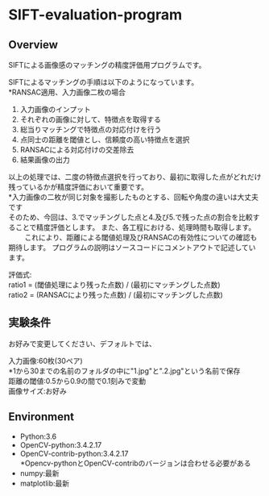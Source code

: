 # SIFT-evaluation-program

Overview
-

SIFTによる画像感のマッチングの精度評価用プログラムです。

SIFTによるマッチングの手順は以下のようになっています。  
*RANSAC適用、入力画像二枚の場合

1. 入力画像のインプット
1. それぞれの画像に対して、特徴点を取得する
1. 総当りマッチングで特徴点の対応付けを行う
1. 点同士の距離を閾値とし、信頼度の高い特徴点を選択
1. RANSACによる対応付けの交差除去
1. 結果画像の出力

以上の処理では、二度の特徴点選択を行っており、最初に取得した点がどれだけ残っているかが精度評価において重要です。  
*入力画像の二枚が同じ対象を撮影したものとする、回転や角度の違いは大丈夫です
<br>
そのため、今回は、3.でマッチングした点と4.及び5.で残った点の割合を比較することで精度評価とします。
また、各工程における、処理時間も取得します。<br>　　
これにより、距離による閾値処理及びRANSACの有効性についての確認も期待します。
プログラムの説明はソースコードにコメントアウトで記述しています。

評価式:  
ratio1 = (閾値処理により残った点数) / (最初にマッチングした点数)  
ratio2 = (RANSACにより残った点数) / (最初にマッチングした点数)  

実験条件
-

お好みで変更してください、デフォルトでは、 

入力画像:60枚(30ペア)  
*1から30までの名前のフォルダの中に"1.jpg"と".2.jpg"という名前で保存  
距離の閾値:0.5から0.9の間で0.1刻みで変動  
画像サイズ:お好み

Environment
-

- Python:3.6  
- OpenCV-python:3.4.2.17  
- OpenCV-contrib-python:3.4.2.17  
*Opencv-pythonとOpenCV-contribのバージョンは合わせる必要がある  
- numpy:最新  
- matplotlib:最新  

